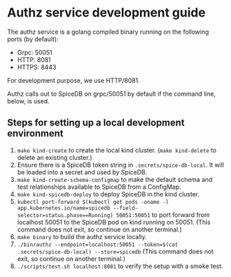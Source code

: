 # Authz service development guide

The authz service is a golang compiled binary running on the following ports (by default):
* Grpc:  50051
* HTTP:  8081
* HTTPS: 8443

For development purpose, we use HTTP/8081. 

Authz calls out to SpiceDB on grpc/50051 by default if the command line, below, is used.

## Steps for setting up a local development environment
1. `make kind-create` to create the local kind cluster. (`make kind-delete` to delete an existing cluster.)
2. Ensure there is a SpiceDB token string in `.secrets/spice-db-local`. It will be loaded into a secret and used by SpiceDB.
3. `make kind-create-schema-configmap` to make the default schema and test relationships available to SpiceDB from a ConfigMap.
4. `make kind-spicedb-deploy` to deploy SpiceDB in the kind cluster.
5. `kubectl port-forward $(kubectl get pods -oname -l app.kubernetes.io/name=spicedb --field-selector=status.phase==Running) 50051:50051` to port forward from localhost 50051 to the SpiceDB pod on kind running on 50051. (This command does not exit, so continue on another terminal.)
6. `make binary` to build the authz service locally.
7. `./bin/authz --endpoint=localhost:50051 --token=$(cat .secrets/spice-db-local) --store=spicedb` (This command does not exit, so continue on another terminal.)
8. `./scripts/test.sh localhost:8081` to verify the setup with a smoke test.
